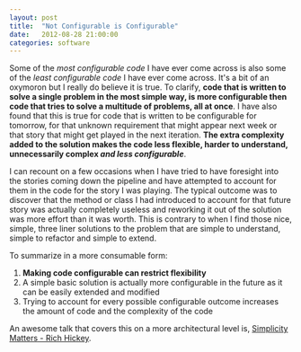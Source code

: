```yaml
---
layout: post
title:  "Not Configurable is Configurable"
date:   2012-08-28 21:00:00
categories: software
---
```


Some of the _most configurable code_ I have ever come across is also some of the _least configurable code_ I have ever come across. It's a bit of an oxymoron but I really do believe it is true. To clarify, **code that is written to solve a single problem in the most simple way, is more configurable then code that tries to solve a multitude of problems, all at once**. I have also found that this is true for code that is written to be configurable for tomorrow, for that unknown requirement that might appear next week or that story that might get played in the next iteration. **The extra complexity added to the solution makes the code less flexible, harder to understand, unnecessarily complex _and less configurable_**.

<!--more-->

I can recount on a few occasions when I have tried to have foresight into the stories coming down the pipeline and have attempted to account for them in the code for the story I was playing. The typical outcome was to discover that the method or class I had introduced to account for that future story was actually completely useless and reworking it out of the solution was more effort than it was worth. This is contrary to when I find those nice, simple, three liner solutions to the problem that are simple to understand, simple to refactor and simple to extend.

To summarize in a more consumable form:

1.  **Making code configurable can restrict flexibility**
2.  A simple basic solution is actually more configurable in the future as it can be easily extended and modified
3.  Trying to account for every possible configurable outcome increases the amount of code and the complexity of the code

An awesome talk that covers this on a more architectural level is, [Simplicity Matters - Rich Hickey](http://www.youtube.com/watch?v=rI8tNMsozo0).
